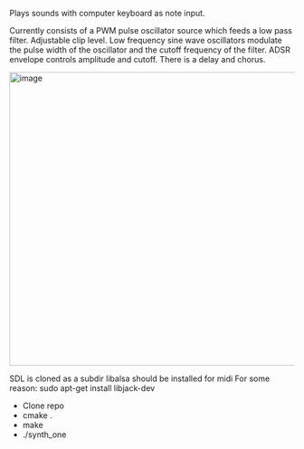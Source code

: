 Plays sounds with computer keyboard as note input.

Currently consists of a PWM pulse oscillator source which feeds a low pass filter. Adjustable clip level. Low frequency sine wave oscillators modulate the pulse width of the oscillator and the cutoff frequency of the filter. ADSR envelope controls amplitude and cutoff. There is a delay and chorus.

<img width="642" height="519" alt="image" src="https://github.com/user-attachments/assets/69df59ea-e27c-4679-a4b3-b2c4e53e890e" />

SDL is cloned as a subdir
libalsa should be installed for midi
For some reason:
sudo apt-get install libjack-dev

- Clone repo
- cmake .
- make
- ./synth_one
